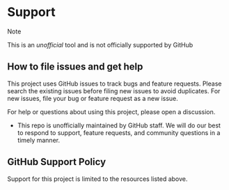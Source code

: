 # Support

> [!NOTE]
> This is an _unofficial_ tool and is not officially supported by GitHub

## How to file issues and get help

This project uses GitHub issues to track bugs and feature requests. Please search the existing issues before filing new issues to avoid duplicates. For new issues, file your bug or feature request as a new issue.

For help or questions about using this project, please open a discussion.

- This repo is unofficially maintained by GitHub staff. We will do our best to respond to support, feature requests, and community questions in a timely manner.

## GitHub Support Policy

Support for this project is limited to the resources listed above.
